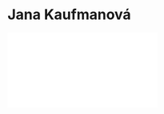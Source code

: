 # Jana Kaufmanová

![A close-up of a 16 point ampersand typed in Trebuchet MS viewed in Illustrator’s Pixel Preview mode.](cv-janakaufmanova.pdf)
